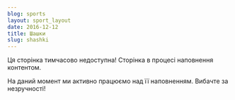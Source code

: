 ```yaml
---
blog: sports
layout: sport_layout
date: 2016-12-12
title: Шашки
slug: shashki
---
```


<p class="lead">Ця сторінка тимчасово недоступна! Сторінка в процесі наповнення контентом.</p>

На даний момент ми активно працюємо над її наповненням. Вибачте за незручності!

